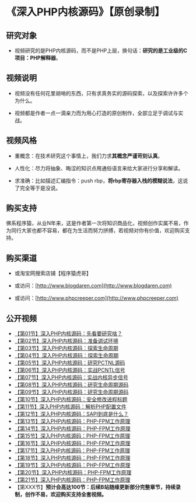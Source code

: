 # 《深入PHP内核源码》【原创录制】

## 研究对象
* 视频研究的是PHP内核源码，而不是PHP上层，换句话：**研究的是工业级的C项目：PHP解释器**。

## 视频说明

* 视频没有任何花里胡哨的东西，只有求真务实的源码探索，以及探索许许多个为什么。

* 视频都是作者一点一滴亲力而为用心打造的原创制作，全部立足于调试与实战。

## 视频风格

* 重概念：在技术研究这个事情上，我们力求**其概念严谨苛刻认真**。

* 人性化：尽力将抽象、晦涩的知识点用通俗语言来给大家进行分享和解读。

* 求准确：比如描述汇编指令：push rbp，**将rbp寄存器入栈的模糊说法**，这说了完全等于是没说。

## 购买支持

佛系程序猿，从业N年来，这是作者第一次将知识商品化，视频创作实属不易，作为同行大家也都不容易，都在为生活而努力拼搏，若视频对你有价值，欢迎购买支持。

## 购买渠道

* 或淘宝网搜索店铺【程序猿虎哥】

* 或访问：[http://www.blogdaren.com](http://www.blogdaren.com)

* 或访问：[http://www.phpcreeper.com](http://www.phpcreeper.com)

## 公开视频

* [【第01节】深入PHP内核源码：先看要研究啥？](https://www.bilibili.com/video/BV1pP4y1G7ae/)   
* [【第02节】深入PHP内核源码：准备调试环境](https://www.bilibili.com/video/BV1Fb4y1H7C1/)   
* [【第03节】深入PHP内核源码：探索生命周期](https://www.bilibili.com/video/BV1XS4y1376q/)   
* [【第04节】深入PHP内核源码：探索生命周期](https://www.bilibili.com/video/BV1TZ4y1m7PD/)   
* [【第05节】深入PHP内核源码：研究PCTNL源码](https://www.bilibili.com/video/BV1dB4y127HX/)   
* [【第06节】深入PHP内核源码：实战PCNTL信号](https://www.bilibili.com/video/BV1NZ4y1t728/)   
* [【第07节】深入PHP内核源码：实战内核异步信号](https://www.bilibili.com/video/BV1mY411T7No/)   
* [【第08节】深入PHP内核源码：研究生命周期源码](https://www.bilibili.com/video/BV1gt4y1V7gD/)   
* [【第09节】深入PHP内核源码：研究生命周期源码](https://www.bilibili.com/video/BV1Vt4y1g7RW/)   
* [【第10节】深入PHP内核源码：安全修改进程标题](https://www.bilibili.com/video/BV1fa411V77x/)   
* [【第11节】深入PHP内核源码：解析PHP配置文件](https://www.bilibili.com/video/BV1mG4y1q7XY/)   
* [【第12节】深入PHP内核源码：SAPI到底是什么？](https://www.bilibili.com/video/BV1Ge4y1S7Cg/)   
* [【第13节】深入PHP内核源码：PHP-FPM工作原理](https://www.bilibili.com/video/BV1UP411w7vG/)   
* [【第14节】深入PHP内核源码：PHP-FPM工作原理](https://www.bilibili.com/video/BV1Z841187tU/)   
* [【第15节】深入PHP内核源码：PHP-FPM工作原理](https://www.bilibili.com/video/BV1r44y1U7VV/)   
* [【第16节】深入PHP内核源码：PHP-FPM工作原理](https://www.bilibili.com/video/BV1UX4y1U7Jx/)   
* [【第17节】深入PHP内核源码：PHP-FPM工作原理](https://www.bilibili.com/video/BV1FP411o7ZP/)   
* [【第18节】深入PHP内核源码：PHP-FPM工作原理](https://www.bilibili.com/video/BV1QT411q7uA/)   
* [【第19节】深入PHP内核源码：PHP-FPM工作原理](https://www.bilibili.com/video/BV1Gk4y1J7cV/)   
* [【第20节】深入PHP内核源码：PHP-FPM工作原理](https://www.bilibili.com/video/BV1UX4y117Ei/)   
* [【第21节】深入PHP内核源码：PHP-FPM工作原理](https://www.bilibili.com/video/BV1Bs4y1i7mA/)   
* 【第XXX节】**预计会高达100节：后续B站随缘更新部分完整章节，持续录制，创作不易，欢迎购买支持全套视频。**

